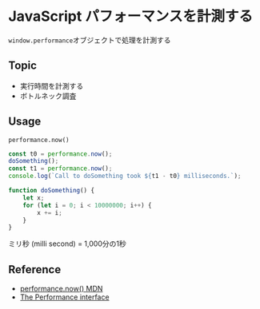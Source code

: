 # JavaScript パフォーマンスを計測する

`window.performance`オブジェクトで処理を計測する

## Topic

- 実行時間を計測する
- ボトルネック調査

## Usage

`performance.now()`

```js
const t0 = performance.now();
doSomething();
const t1 = performance.now();
console.log(`Call to doSomething took ${t1 - t0} milliseconds.`);

function doSomething() {
    let x;
    for (let i = 0; i < 10000000; i++) {
        x += i;
    }
}
```

ミリ秒 (milli second) = 1,000分の1秒

## Reference
- [performance.now() MDN](https://developer.mozilla.org/ja/docs/Web/API/Performance/now)
- [The Performance interface](https://www.w3.org/TR/hr-time/#sec-performance)